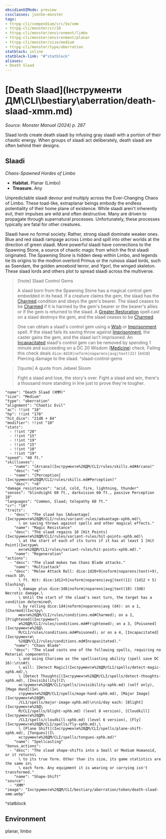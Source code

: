 ```yaml
---
obsidianUIMode: preview
cssclasses: json5e-monster
tags:
- ttrpg-cli/compendium/src/5e/xmm
- ttrpg-cli/monster/cr/10
- ttrpg-cli/monster/environment/limbo
- ttrpg-cli/monster/environment/planar
- ttrpg-cli/monster/size/medium
- ttrpg-cli/monster/type/aberration
statblock: inline
statblock-link: "#^statblock"
aliases:
- Death Slaad
---
```

# [Death Slaad](Інструменти ДМ\CLI\bestiary\aberration/death-slaad-xmm.md)
*Source: Monster Manual (2024) p. 287*  

Slaad lords create death slaadi by infusing gray slaadi with a portion of their chaotic energy. When groups of slaadi act deliberately, death slaadi are often behind their designs.

## Slaadi

*Chaos-Spawned Hordes of Limbo*

- **Habitat.** Planar (Limbo)  
- **Treasure.** Any  

Unpredictable slaadi devour and multiply across the Ever-Changing Chaos of Limbo. These toad-like, extraplanar beings embody the endless potentiality of their home plane of existence. While slaadi aren't inherently evil, their impulses are wild and often destructive. Many are driven to propagate through supernatural processes. Unfortunately, these processes typically are fatal for other creatures.

Slaadi have no formal society. Rather, strong slaadi dominate weaker ones. Blue and red slaadi rampage across Limbo and spill into other worlds at the direction of green slaadi. More powerful slaadi have connections to the Spawning Stone, a source of chaotic magic from which the first slaadi originated. The Spawning Stone is hidden deep within Limbo, and legends tie its origins to the modron overlord Primus or the ruinous slaad lords, such as Ssendam, the golden amoeboid terror, and Ygorl, the winged skeleton. These slaad lords and others plot to spread slaadi across the multiverse.

> [!note] Slaad Control Gems
> 
> A slaad born from the Spawning Stone has a magical control gem embedded in its head. If a creature claims the gem, the slaad has the [Charmed](Інструменти%20ДМ/CLI/rules/conditions.md#Charmed) condition and obeys the gem's bearer. The slaad ceases to be [Charmed](Інструменти%20ДМ/CLI/rules/conditions.md#Charmed) if it is harmed by the gem's bearer or the bearer's allies or if the gem is returned to the slaad. A [Greater Restoration](Інструменти%20ДМ/CLI/spells/greater-restoration-xphb.md) spell cast on a slaad destroys the gem, and the slaad ceases to be [Charmed](Інструменти%20ДМ/CLI/rules/conditions.md#Charmed).
> 
> One can obtain a slaad's control gem using a [Wish](Інструменти%20ДМ/CLI/spells/wish-xphb.md) or [Imprisonment](Інструменти%20ДМ/CLI/spells/imprisonment-xphb.md) spell. If the slaad fails its saving throw against [Imprisonment](Інструменти%20ДМ/CLI/spells/imprisonment-xphb.md), the caster gains the gem, and the slaad isn't imprisoned. An [Incapacitated](Інструменти%20ДМ/CLI/rules/conditions.md#Incapacitated) slaad's control gem can be removed by spending 1 minute and succeeding on a DC 20 Wisdom ([Medicine](Інструменти%20ДМ/CLI/rules/skills.md#Medicine)) check. Failing this check deals `dice:4d10|noform|noparens|avg|text(22)` (`4d10`) Piercing damage to the slaad.
^slaad-control-gems

> [!quote] A quote from Jebeel Sloom  
> 
> Fight a slaad and lose, the story's over. Fight a slaad and win, there's a thousand more standing in line just to prove they're tougher.


```statblock
"name": "Death Slaad (XMM)"
"size": "Medium"
"type": "aberration"
"alignment": "Chaotic Evil"
"ac": !!int "18"
"hp": !!int "178"
"hit_dice": "21d8 + 84"
"modifier": !!int "10"
"stats":
  - !!int "20"
  - !!int "15"
  - !!int "19"
  - !!int "15"
  - !!int "10"
  - !!int "19"
"speed": "40 ft."
"skillsaves":
  - "name": "[Arcana](Інструменти%20ДМ/CLI/rules/skills.md#Arcana)"
    "desc": "+6"
  - "name": "[Perception](Інструменти%20ДМ/CLI/rules/skills.md#Perception)"
    "desc": "+8"
"damage_resistances": "acid, cold, fire, lightning, thunder"
"senses": "blindsight 60 ft., darkvision 60 ft., passive Perception 18"
"languages": "Common, Slaad; telepathy 60 ft."
"cr": "10"
"traits":
  - "desc": "The slaad has [Advantage](Інструменти%20ДМ/CLI/rules/variant-rules/advantage-xphb.md)\
      \ on saving throws against spells and other magical effects."
    "name": "Magic Resistance"
  - "desc": "The slaad regains 10 [Hit Points](Інструменти%20ДМ/CLI/rules/variant-rules/hit-points-xphb.md)\
      \ at the start of each of its turns if it has at least 1 [Hit Point](Інструм\
      енти%20ДМ/CLI/rules/variant-rules/hit-points-xphb.md)."
    "name": "Regeneration"
"actions":
  - "desc": "The slaad makes two Chaos Blade attacks."
    "name": "Multiattack"
  - "desc": "Melee Attack Roll: dice:1d20+9|noform|noparens|text(+9), reach 10\
      \ ft. Hit: dice:1d12+5|noform|noparens|avg|text(11) (1d12 + 5) Slashing\
      \ damage plus dice:3d6|noform|noparens|avg|text(10) (3d6) Necrotic damage.\
      \ Until the start of the slaad's next turn, the target has a condition determined\
      \ by rolling dice:1d4|noform|noparens|avg (d4): on a 1, [Charmed](Інстру\
      менти%20ДМ/CLI/rules/conditions.md#Charmed); on a 2, [Frightened](Інструмент\
      и%20ДМ/CLI/rules/conditions.md#Frightened); on a 3, [Poisoned](Інструменти%20Д\
      М/CLI/rules/conditions.md#Poisoned); or on a 4, [Incapacitated](Інструменти\
      %20ДМ/CLI/rules/conditions.md#Incapacitated)."
    "name": "Chaos Blade"
  - "desc": "The slaad casts one of the following spells, requiring no Material components\
      \ and using Charisma as the spellcasting ability (spell save DC 16):\n\nAt\
      \ will: [Detect Magic](Інструменти%20ДМ/CLI/spells/detect-magic-xphb.md),\
      \ [Detect Thoughts](Інструменти%20ДМ/CLI/spells/detect-thoughts-xphb.md), [Invisibility](І\
      нструменти%20ДМ/CLI/spells/invisibility-xphb.md) (self only), [Mage Hand](Ін\
      струменти%20ДМ/CLI/spells/mage-hand-xphb.md), [Major Image](Інструменти%20ДМ\
      /CLI/spells/major-image-xphb.md)\n\n1/day each: [Blight](Інструменти%20Д\
      М/CLI/spells/blight-xphb.md) (level 8 version), [Cloudkill](Інструменти%20ДМ\
      /CLI/spells/cloudkill-xphb.md) (level 6 version), [Fly](Інструменти%20ДМ/CLI/spells/fly-xphb.md),\
      \ [Plane Shift](Інструменти%20ДМ/CLI/spells/plane-shift-xphb.md), [Tongues](І\
      нструменти%20ДМ/CLI/spells/tongues-xphb.md)"
    "name": "Spellcasting"
"bonus_actions":
  - "desc": "The slaad shape-shifts into a Small or Medium Humanoid, or it returns\
      \ to its true form. Other than its size, its game statistics are the same in\
      \ each form. Any equipment it is wearing or carrying isn't transformed."
    "name": "Shape-Shift"
"source":
  - "XMM"
"image": "Інструменти%20ДМ/CLI/bestiary/aberration/token/death-slaad-xmm.webp"
```
^statblock

## Environment

planar, limbo